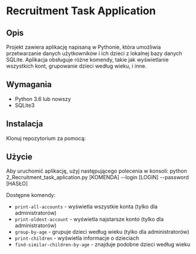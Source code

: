 # Recruitment Task Application

## Opis
Projekt zawiera aplikację napisaną w Pythonie, która umożliwia przetwarzanie danych użytkowników i ich dzieci z lokalnej bazy danych SQLite. Aplikacja obsługuje różne komendy, takie jak wyświetlanie wszystkich kont, grupowanie dzieci według wieku, i inne.

## Wymagania
- Python 3.6 lub nowszy
- SQLite3

## Instalacja
Klonuj repozytorium za pomocą:



## Użycie
Aby uruchomić aplikację, użyj następującego polecenia w konsoli:
python 2_Recruitment_task_aplication.py [KOMENDA] --login [LOGIN] --password [HASŁO]

Dostępne komendy:
- `print-all-accounts` - wyświetla wszystkie konta (tylko dla administratorów)
- `print-oldest-account` - wyświetla najstarsze konto (tylko dla administratorów)
- `group-by-age` - grupuje dzieci według wieku (tylko dla administratorów)
- `print-children` - wyświetla informacje o dzieciach
- `find-similar-children-by-age` - znajduje podobne dzieci według wieku


